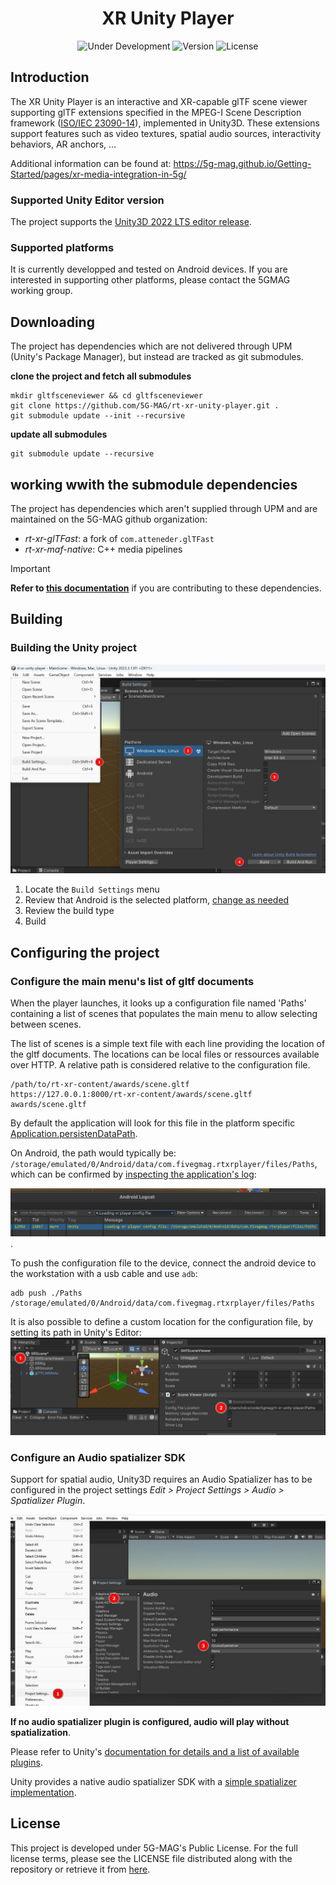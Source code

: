 <h1 align="center">XR Unity Player</h1>
<p align="center">
  <img src="https://img.shields.io/badge/Status-Under_Development-yellow" alt="Under Development">
  <img src="https://img.shields.io/github/v/tag/5G-MAG/rt-xr-unity-player?label=version" alt="Version">
  <img src="https://img.shields.io/badge/License-5G--MAG%20Public%20License%20(v1.0)-blue" alt="License">
</p>

## Introduction

The XR Unity Player is an interactive and XR-capable glTF scene viewer supporting glTF extensions specified in the MPEG-I Scene Description framework ([ISO/IEC 23090-14](https://www.iso.org/standard/86439.html)), implemented in Unity3D. These extensions support features such as video textures, spatial audio sources, interactivity behaviors, AR anchors, ...

Additional information can be found at: https://5g-mag.github.io/Getting-Started/pages/xr-media-integration-in-5g/

### Supported Unity Editor version

The project supports the [Unity3D 2022 LTS editor release](https://unity.com/releases/editor/qa/lts-releases).


### Supported platforms

It is currently developped and tested on Android devices.
If you are interested in supporting other platforms, please contact the 5GMAG working group.


## Downloading

The project has dependencies which are not delivered through UPM (Unity's Package Manager), but instead are tracked as git submodules.

**clone the project and fetch all submodules**
```
mkdir gltfsceneviewer && cd gltfsceneviewer
git clone https://github.com/5G-MAG/rt-xr-unity-player.git .
git submodule update --init --recursive
```

**update all submodules**
```
git submodule update --recursive
```

## working wwith the submodule dependencies

The project has dependencies which aren't supplied through UPM and are maintained on the 5G-MAG github organization:

- *rt-xr-glTFast*: a fork of `com.atteneder.glTFast` 
- *rt-xr-maf-native*: C++ media pipelines

> [!IMPORTANT] 
> **Refer to [this documentation](docs/rt-xr-dependencies)** if you are contributing to these dependencies.

## Building

### Building the Unity project

![Build the Unity project](docs/images/unity-build-player.png)
1. Locate the `Build Settings` menu
2. Review that Android is the selected platform, [change as needed](#changing-the-build-target-platform)
3. Review the build type
4. Build 


## Configuring the project

### Configure the main menu's list of gltf documents

When the player launches, it looks up a configuration file named 'Paths' containing a list of scenes that populates the main menu to allow selecting between scenes.

The list of scenes is a simple text file with each line providing the location of the gltf documents.
The locations can be local files or ressources available over HTTP.
A relative path is considered relative to the configuration file.

```
/path/to/rt-xr-content/awards/scene.gltf
https://127.0.0.1:8000/rt-xr-content/awards/scene.gltf
awards/scene.gltf
```

By default the application will look for this file in the platform specific [Application.persistenDataPath](https://docs.unity3d.com/ScriptReference/Application-persistentDataPath.html). 

On Android, the path would typically be: `/storage/emulated/0/Android/data/com.fivegmag.rtxrplayer/files/Paths`, which can be confirmed by [inspecting the application's log](https://docs.unity3d.com/Manual/com.unity.mobile.android-logcat.html):

![logcat player config](docs/images/android-logcat-player-config.png).

To push the configuration file to the device, connect the android device to the workstation with a usb cable and use `adb`:
```
adb push ./Paths /storage/emulated/0/Android/data/com.fivegmag.rtxrplayer/files/Paths
```

It is also possible to define a custom location for the configuration file, by setting its path in Unity's Editor:
![set config file location](docs/images/unity-player-config-location.png)



### Configure an Audio spatializer SDK

Support for spatial audio, Unity3D requires an Audio Spatializer has to be configured in the project settings *Edit > Project Settings > Audio > Spatializer Plugin*.

![Audio spatializer configuration](docs/images/unity-audio-spatializer-config.jpeg)

**If no audio spatializer plugin is configured, audio will play without spatialization**.

Please refer to Unity's [documentation for details and a list of available plugins](https://docs.unity3d.com/Manual/VRAudioSpatializer.html). 

Unity provides a native audio spatializer SDK with a [simple spatializer implementation](https://docs.unity3d.com/Manual/AudioSpatializerSDK.html).


## License

This project is developed under 5G-MAG's Public License. For the full license terms, please see the LICENSE file distributed along with the repository or retrieve it from [here](https://drive.google.com/file/d/1cinCiA778IErENZ3JN52VFW-1ffHpx7Z/view).


